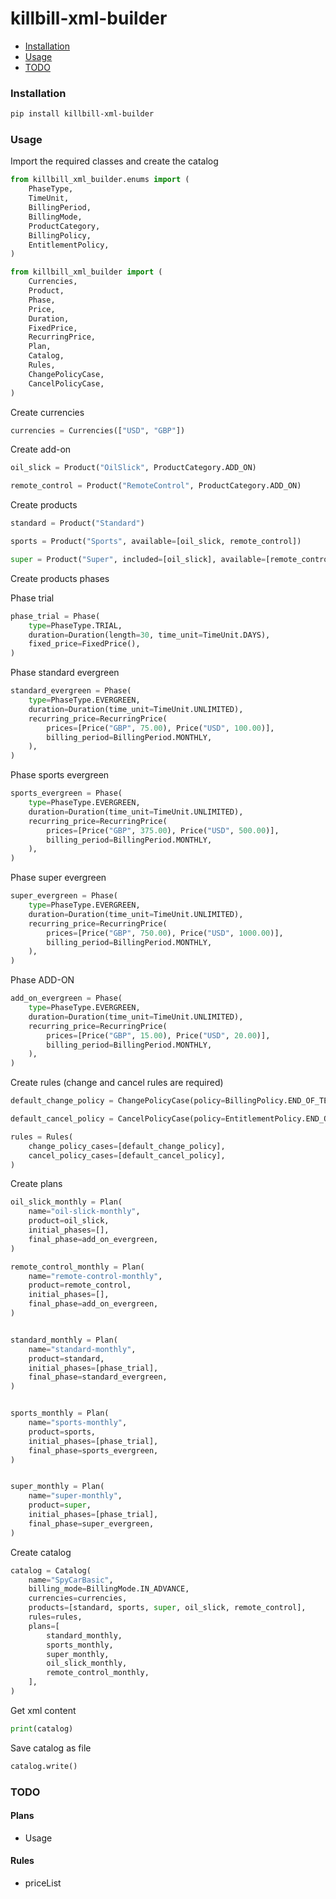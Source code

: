 # killbill-xml-builder

- [Installation](#installation)
- [Usage](#usage)
- [TODO](#todo)

### Installation

```bash
pip install killbill-xml-builder
```

### Usage

Import the required classes and create the catalog

```python
from killbill_xml_builder.enums import (
    PhaseType,
    TimeUnit,
    BillingPeriod,
    BillingMode,
    ProductCategory,
    BillingPolicy,
    EntitlementPolicy,
)

from killbill_xml_builder import (
    Currencies,
    Product,
    Phase,
    Price,
    Duration,
    FixedPrice,
    RecurringPrice,
    Plan,
    Catalog,
    Rules,
    ChangePolicyCase,
    CancelPolicyCase,
)
```

Create currencies

```python
currencies = Currencies(["USD", "GBP"])
```

Create add-on

```python
oil_slick = Product("OilSlick", ProductCategory.ADD_ON)

remote_control = Product("RemoteControl", ProductCategory.ADD_ON)
```

Create products

```python
standard = Product("Standard")

sports = Product("Sports", available=[oil_slick, remote_control])

super = Product("Super", included=[oil_slick], available=[remote_control])
```

Create products phases

Phase trial

```python
phase_trial = Phase(
    type=PhaseType.TRIAL,
    duration=Duration(length=30, time_unit=TimeUnit.DAYS),
    fixed_price=FixedPrice(),
)
```

Phase standard evergreen

```python
standard_evergreen = Phase(
    type=PhaseType.EVERGREEN,
    duration=Duration(time_unit=TimeUnit.UNLIMITED),
    recurring_price=RecurringPrice(
        prices=[Price("GBP", 75.00), Price("USD", 100.00)],
        billing_period=BillingPeriod.MONTHLY,
    ),
)
```

Phase sports evergreen

```python
sports_evergreen = Phase(
    type=PhaseType.EVERGREEN,
    duration=Duration(time_unit=TimeUnit.UNLIMITED),
    recurring_price=RecurringPrice(
        prices=[Price("GBP", 375.00), Price("USD", 500.00)],
        billing_period=BillingPeriod.MONTHLY,
    ),
)
```

Phase super evergreen

```python
super_evergreen = Phase(
    type=PhaseType.EVERGREEN,
    duration=Duration(time_unit=TimeUnit.UNLIMITED),
    recurring_price=RecurringPrice(
        prices=[Price("GBP", 750.00), Price("USD", 1000.00)],
        billing_period=BillingPeriod.MONTHLY,
    ),
)
```

Phase ADD-ON

```python
add_on_evergreen = Phase(
    type=PhaseType.EVERGREEN,
    duration=Duration(time_unit=TimeUnit.UNLIMITED),
    recurring_price=RecurringPrice(
        prices=[Price("GBP", 15.00), Price("USD", 20.00)],
        billing_period=BillingPeriod.MONTHLY,
    ),
)
```

Create rules (change and cancel rules are required)

```python
default_change_policy = ChangePolicyCase(policy=BillingPolicy.END_OF_TERM)

default_cancel_policy = CancelPolicyCase(policy=EntitlementPolicy.END_OF_TERM)

rules = Rules(
    change_policy_cases=[default_change_policy],
    cancel_policy_cases=[default_cancel_policy],
)
```

Create plans

```python
oil_slick_monthly = Plan(
    name="oil-slick-monthly",
    product=oil_slick,
    initial_phases=[],
    final_phase=add_on_evergreen,
)

remote_control_monthly = Plan(
    name="remote-control-monthly",
    product=remote_control,
    initial_phases=[],
    final_phase=add_on_evergreen,
)


standard_monthly = Plan(
    name="standard-monthly",
    product=standard,
    initial_phases=[phase_trial],
    final_phase=standard_evergreen,
)


sports_monthly = Plan(
    name="sports-monthly",
    product=sports,
    initial_phases=[phase_trial],
    final_phase=sports_evergreen,
)


super_monthly = Plan(
    name="super-monthly",
    product=super,
    initial_phases=[phase_trial],
    final_phase=super_evergreen,
)
```

Create catalog

```python
catalog = Catalog(
    name="SpyCarBasic",
    billing_mode=BillingMode.IN_ADVANCE,
    currencies=currencies,
    products=[standard, sports, super, oil_slick, remote_control],
    rules=rules,
    plans=[
        standard_monthly,
        sports_monthly,
        super_monthly,
        oil_slick_monthly,
        remote_control_monthly,
    ],
)
```

Get xml content

```python
print(catalog)
```

Save catalog as file

```python
catalog.write()
```

### TODO

#### Plans

- Usage

#### Rules

- priceList
